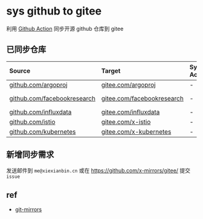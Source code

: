 # sys github to gitee

利用 [Github Action](https://github.com/x-actions/git-mirrors) 同步开源 github 仓库到 gitee

## 已同步仓库

|Source|Target|Sync Account|Repo Count|Status|
|:---|:---|:---|:---|:---|
|[github.com/argoproj](https://github.com/argoproj)|[gitee.com/argoproj](https://gitee.com/argoproj)|-|-|[![github.com/argoproj](https://github.com/x-mirrors/gitee/actions/workflows/argoproj.yml/badge.svg)](https://github.com/x-mirrors/gitee/actions/workflows/argoproj.yml)|
|[github.com/facebookresearch](https://github.com/facebookresearch)|[gitee.com/facebookresearch](https://gitee.com/facebookresearch)|-|-|[![github.com/facebookresearch](https://github.com/x-mirrors/gitee/actions/workflows/facebookresearch.yml/badge.svg)](https://github.com/x-mirrors/gitee/actions/workflows/facebookresearch.yml)|
|[github.com/influxdata](https://github.com/influxdata)|[gitee.com/influxdata](https://gitee.com/influxdata)|-|-|[![github.com/influxdata](https://github.com/x-mirrors/gitee/actions/workflows/influxdata.yml/badge.svg)](https://github.com/x-mirrors/gitee/actions/workflows/influxdata.yml)|
|[github.com/istio](https://github.com/istio)|[gitee.com/x-istio](https://gitee.com/x-istio)|-|-|[![github.com/istio](https://github.com/x-mirrors/gitee/actions/workflows/istio.yml/badge.svg)](https://github.com/x-mirrors/gitee/actions/workflows/istio.yml)|
|[github.com/kubernetes](https://github.com/kubernetes)|[gitee.com/x-kubernetes](https://gitee.com/x-kubernetes)|-|-|[![github.com/kubernetes](https://github.com/x-mirrors/gitee/actions/workflows/kubernetes.yml/badge.svg)](https://github.com/x-mirrors/gitee/actions/workflows/kubernetes.yml)|

## 新增同步需求

发送邮件到 `me@xiexianbin.cn` 或在 https://github.com/x-mirrors/gitee/ 提交 `issue`

## ref

- [git-mirrors](https://github.com/x-actions/git-mirrors)